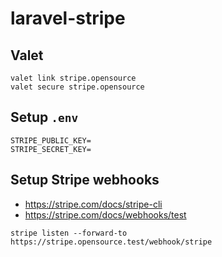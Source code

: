 # laravel-stripe

## Valet
```
valet link stripe.opensource
valet secure stripe.opensource
```

## Setup `.env`
```
STRIPE_PUBLIC_KEY=
STRIPE_SECRET_KEY=
```


## Setup Stripe webhooks

- https://stripe.com/docs/stripe-cli
- https://stripe.com/docs/webhooks/test

```
stripe listen --forward-to https://stripe.opensource.test/webhook/stripe
```
